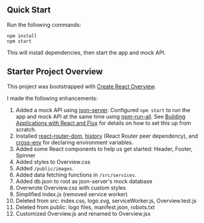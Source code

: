 ## Quick Start

Run the following commands:

```
npm install
npm start
```

This will install dependencies, then start the app and mock API.

## Starter Project Overview

This project was bootstrapped with [Create React Overview](https://github.com/facebook/create-react-app).

I made the following enhancements:

1. Added a mock API using [json-server](https://github.com/typicode/json-server). Configured `npm start` to run the app and mock API at the same time using [npm-run-all](https://www.npmjs.com/package/npm-run-all). See [Building Applications with React and Flux](https://app.pluralsight.com/library/courses/react-flux-building-applications/table-of-contents) for details on how to set this up from scratch.
1. Installed [react-router-dom](https://www.npmjs.com/package/react-router-dom), [history](https://www.npmjs.com/package/history) (React Router peer dependency), and [cross-env](https://www.npmjs.com/search?q=cross-env) for declaring environment variables.
1. Added some React components to help us get started: Header, Footer, Spinner
1. Added styles to Overview.css
1. Added `/public/images`.
1. Added data fetching functions in `/src/services`.
1. Added db.json to root as json-server's mock database
1. Overwrote Overview.css with custom styles
1. Simplified index.js (removed service worker)
1. Deleted from src: index.css, logo.svg, serviceWorker.js, Overview.test.js
1. Deleted from public: logo files, manifest.json, robots.txt
1. Customized Overview.js and renamed to Overview.jsx
